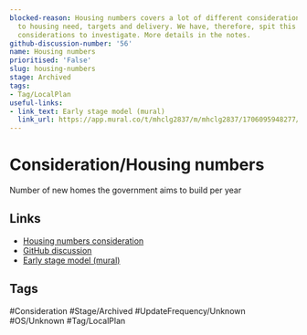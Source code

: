 ```yaml
---
blocked-reason: Housing numbers covers a lot of different considerations, all related
  to housing need, targets and delivery. We have, therefore, spit this into separate
  considerations to investigate. More details in the notes.
github-discussion-number: '56'
name: Housing numbers
prioritised: 'False'
slug: housing-numbers
stage: Archived
tags:
- Tag/LocalPlan
useful-links:
- link_text: Early stage model (mural)
  link_url: https://app.mural.co/t/mhclg2837/m/mhclg2837/1706095948277/891b2a8b49ac90e143ea03e40ffd70134227e490?sender=u0a3f3dbf2e64a1ee0ea83028
---
```


# Consideration/Housing numbers

Number of new homes the government aims to build per year

## Links

* [Housing numbers consideration](https://design.planning.data.gov.uk/planning-consideration/housing-numbers)
* [GitHub discussion](https://github.com/digital-land/data-standards-backlog/discussions/56)
* [Early stage model (mural)](https://app.mural.co/t/mhclg2837/m/mhclg2837/1706095948277/891b2a8b49ac90e143ea03e40ffd70134227e490?sender=u0a3f3dbf2e64a1ee0ea83028)

## Tags

#Consideration #Stage/Archived #UpdateFrequency/Unknown #OS/Unknown #Tag/LocalPlan